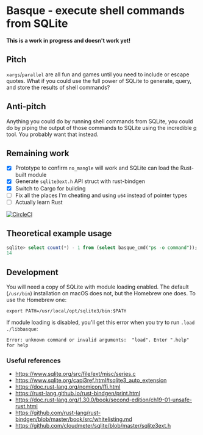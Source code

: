 # Basque - execute shell commands from SQLite

**This is a work in progress and doesn't work yet!**

## Pitch

`xargs`/`parallel` are all fun and games until you need to include or escape quotes. What if you could use the full power of SQLite to generate, query, and store the results of shell commands?

## Anti-pitch

Anything you could do by running shell commands from SQLite, you could do by piping the output of those commands to SQLite using the incredible [q](http://harelba.github.io/q/) tool. You probably want that instead.

## Remaining work

- [x] Prototype to confirm `no_mangle` will work and SQLite can load the Rust-built module
- [x] Generate `sqlite3ext.h` API struct with rust-bindgen
- [x] Switch to Cargo for building
- [ ] Fix all the places I'm cheating and using `u64` instead of pointer types
- [ ] Actually learn Rust

[![CircleCI](https://circleci.com/gh/pnc/basque.svg?style=svg)](https://circleci.com/gh/pnc/basque)

## Theoretical example usage

```sql
sqlite> select count(*) - 1 from (select basque_cmd("ps -o command"));
14
```

## Development

You will need a copy of SQLite with module loading enabled. The default (`/usr/bin`) installation on macOS does not, but the Homebrew one does. To use the Homebrew one:

```
export PATH=/usr/local/opt/sqlite3/bin:$PATH
```

If module loading is disabled, you'll get this error when you try to run `.load ./libbasque`:

```
Error: unknown command or invalid arguments:  "load". Enter ".help" for help
```

### Useful references

* <https://www.sqlite.org/src/file/ext/misc/series.c>
* <https://www.sqlite.org/capi3ref.html#sqlite3_auto_extension>
* <https://doc.rust-lang.org/nomicon/ffi.html>
* <https://rust-lang.github.io/rust-bindgen/print.html>
* <https://doc.rust-lang.org/1.30.0/book/second-edition/ch19-01-unsafe-rust.html>
* <https://github.com/rust-lang/rust-bindgen/blob/master/book/src/whitelisting.md>
* <https://github.com/cloudmeter/sqlite/blob/master/sqlite3ext.h>
